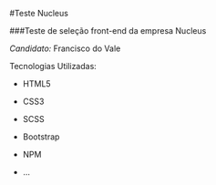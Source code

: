 #Teste Nucleus

###Teste de seleção front-end da empresa Nucleus

*Candidato:* Francisco do Vale

Tecnologias Utilizadas:

* HTML5

* CSS3

* SCSS

* Bootstrap

* NPM

* ...
